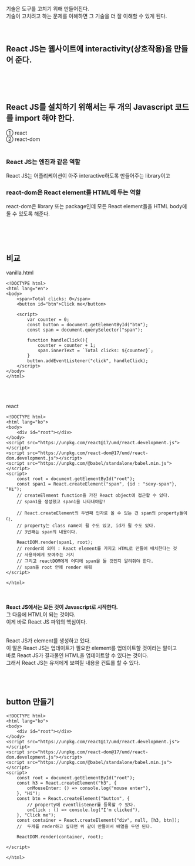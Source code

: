 기술은 도구를 고치기 위해 만들어진다. <br>
기술이 고치려고 하는 문제를 이해하면 그 기술을 더 잘 이해할 수 있게 된다. <br><br><br>

## React JS는 웹사이트에 interactivity(상호작용)을 만들어 준다.


<br><br><br>
## React JS를 설치하기 위해서는 두 개의 Javascript 코드를 import 해야 한다.
① react <br>
② react-dom <br><br>

### React JS는 엔진과 같은 역할
React JS는 어플리케이션이 아주 interactive하도록 만들어주는 library이고<br>

### react-dom은 React element를 HTML에 두는 역할
react-dom은 library 또는 package인데 모든 React element들을 HTML body에 둘 수 있도록 해준다.<br>


<br><br><br>

## 비교 

vanilla.html<br>
```
<!DOCTYPE html>
<html lang="en">
<body>
    <span>Total clicks: 0</span>
    <button id="btn">Click me</button>

    <script>
        var counter = 0;
        const button = document.getElementById("btn");
        const span = document.querySelector("span");

        function handleClick(){
            counter = counter + 1;
            span.innerText = `Total clicks: ${counter}`;
        }
        button.addEventListener("click", handleClick);
    </script>
</body>
</html>
```
<br><br><br>
react <br>
```
<!DOCTYPE html>
<html lang="ko">
<body>
    <div id="root"></div>
</body>
<script src="https://unpkg.com/react@17/umd/react.development.js"></script>
<script src="https://unpkg.com/react-dom@17/umd/react-dom.development.js"></script>
<script src="https://unpkg.com/@babel/standalone/babel.min.js"></script>
<script>
    const root = document.getElementById("root");
    const span1 = React.createElement("span", {id : "sexy-span"}, "Hi");
    // createElement function을 가진 React object에 접근할 수 있다.
    // span1을 생성했고 span1을 나타내야함! 

    // React.createElement의 두번째 인자로 올 수 있는 건 span의 property들이다.
    // property는 class name이 될 수도 있고, id가 될 수도 있다.
    // 3번째는 span의 내용이다. 

    ReactDOM.render(span1, root);
    // render의 의미 : React element를 가지고 HTML로 만들어 배치한다는 것
    // 사용자에게 보여주는 거지 
    // 그리고 reactDOM에게 어디에 span을 둘 것인지 알려줘야 한다.
    // span을 root 안에 render 해줘 
</script>

</html>
```
<br><br>
**React JS에서는 모든 것이 Javascript로 시작한다.**<br>
그 다음에 HTML이 되는 것이다.<br>
이게 바로 React JS 파워의 핵심이다.<br><br>

React JS가 element를 생성하고 있다.<br>
이 말은 React JS는 업데이트가 필요한 element를 업데이트할 것이라는 말이고<br>
바로 React JS가 결과물인 HTML을 업데이트할 수 있다는 것이다.<br>
그래서 React JS는 유저에게 보여질 내용을 컨트롤 할 수 있다.<br>
<br><br><br>

## button 만들기

```
<!DOCTYPE html>
<html lang="ko">
<body>
    <div id="root"></div>
</body>
<script src="https://unpkg.com/react@17/umd/react.development.js"></script>
<script src="https://unpkg.com/react-dom@17/umd/react-dom.development.js"></script>
<script src="https://unpkg.com/@babel/standalone/babel.min.js"></script>
<script>
    const root = document.getElementById("root");
    const h3 = React.createElement("h3", {
        onMouseEnter: () => console.log("mouse enter"),
    }, "Hi");
    const btn = React.createElement("button", {
        // property에 eventlistener를 등록할 수 있다.
        onClick : () => console.log("I'm clicked"),
    }, "Click me");
    const container = React.createElement("div", null, [h3, btn]);
    //  두개를 reder하고 싶다면 위 같이 만들어서 배열을 두면 된다.

    ReactDOM.render(container, root);

</script>

</html>
```
<br><br><br>

